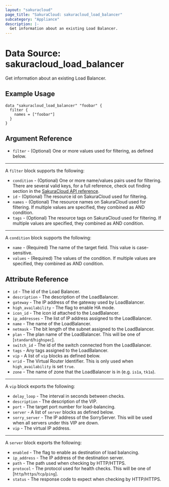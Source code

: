 ```yaml
---
layout: "sakuracloud"
page_title: "SakuraCloud: sakuracloud_load_balancer"
subcategory: "Appliance"
description: |-
  Get information about an existing Load Balancer.
---
```


# Data Source: sakuracloud_load_balancer

Get information about an existing Load Balancer.

## Example Usage

```hcl
data "sakuracloud_load_balancer" "foobar" {
  filter {
    names = ["foobar"]
  }
}
```
## Argument Reference

* `filter` - (Optional) One or more values used for filtering, as defined below.


---

A `filter` block supports the following:

* `condition` - (Optional) One or more name/values pairs used for filtering. There are several valid keys, for a full reference, check out finding section in the [SakuraCloud API reference](https://developer.sakura.ad.jp/cloud/api/1.1/).
* `id` - (Optional) The resource id on SakuraCloud used for filtering.
* `names` - (Optional) The resource names on SakuraCloud used for filtering. If multiple values ​​are specified, they combined as AND condition.
* `tags` - (Optional) The resource tags on SakuraCloud used for filtering. If multiple values ​​are specified, they combined as AND condition.

---

A `condition` block supports the following:

* `name` - (Required) The name of the target field. This value is case-sensitive.
* `values` - (Required) The values of the condition. If multiple values ​​are specified, they combined as AND condition.


## Attribute Reference

* `id` - The id of the Load Balancer.
* `description` - The description of the LoadBalancer.
* `gateway` - The IP address of the gateway used by LoadBalancer.
* `high_availability` - The flag to enable HA mode.
* `icon_id` - The icon id attached to the LoadBalancer.
* `ip_addresses` - The list of IP address assigned to the LoadBalancer.
* `name` - The name of the LoadBalancer.
* `netmask` - The bit length of the subnet assigned to the LoadBalancer.
* `plan` - The plan name of the LoadBalancer. This will be one of [`standard`/`highspec`].
* `switch_id` - The id of the switch connected from the LoadBalancer.
* `tags` - Any tags assigned to the LoadBalancer.
* `vip` - A list of `vip` blocks as defined below.
* `vrid` - The Virtual Router Identifier. This is only used when `high_availability` is set `true`.
* `zone` - The name of zone that the LoadBalancer is in (e.g. `is1a`, `tk1a`).


---

A `vip` block exports the following:

* `delay_loop` - The interval in seconds between checks.
* `description` - The description of the VIP.
* `port` - The target port number for load-balancing.
* `server` - A list of `server` blocks as defined below.
* `sorry_server` - The IP address of the SorryServer. This will be used when all servers under this VIP are down.
* `vip` - The virtual IP address.

---

A `server` block exports the following:

* `enabled` - The flag to enable as destination of load balancing.
* `ip_address` - The IP address of the destination server.
* `path` - The path used when checking by HTTP/HTTPS.
* `protocol` - The protocol used for health checks. This will be one of [`http`/`https`/`tcp`/`ping`].
* `status` - The response code to expect when checking by HTTP/HTTPS.



